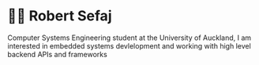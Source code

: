 # 👨‍🚀 Robert Sefaj

Computer Systems Engineering student at the University of Auckland, I am interested in embedded systems devlelopment and working with high level backend APIs and frameworks